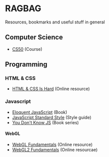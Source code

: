 # RAGBAG
Resources, bookmarks and useful stuff in general
## Computer Science
* [CS50](https://www.edx.org/course/introduction-computer-science-harvardx-cs50x) (Course)

## Programming

### HTML & CSS
* [HTML & CSS Is Hard](https://internetingishard.com/html-and-css/) (Online resource)

### Javascript
* [Eloquent JavaScript](http://eloquentjavascript.net/) (Book)
* [JavaScript Standard Style](http://standardjs.com/) (Style guide)
* [You Don't Know JS](https://github.com/getify/You-Dont-Know-JS) (Book series)

#### WebGL
* [WebGL Fundamentals](https://webglfundamentals.org/) (Online resource)
* [WebGL2 Fundamentals](https://webgl2fundamentals.org/) (Online resourcae)
